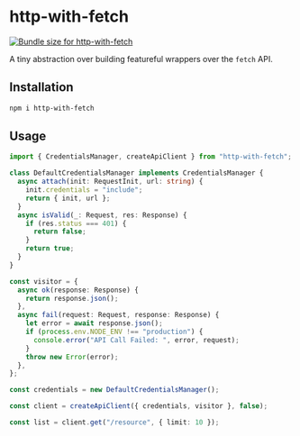 # http-with-fetch
<a href="https://pkg-size.dev/http-with-fetch"><img src="https://pkg-size.dev/badge/bundle/1283" title="Bundle size for http-with-fetch"></a>

A tiny abstraction over building featureful wrappers over the `fetch` API.

## Installation

```sh
npm i http-with-fetch
```

## Usage

```ts
import { CredentialsManager, createApiClient } from "http-with-fetch";

class DefaultCredentialsManager implements CredentialsManager {
  async attach(init: RequestInit, url: string) {
    init.credentials = "include";
    return { init, url };
  }
  async isValid(_: Request, res: Response) {
    if (res.status === 401) {
      return false;
    }
    return true;
  }
}

const visitor = {
  async ok(response: Response) {
    return response.json();
  },
  async fail(request: Request, response: Response) {
    let error = await response.json();
    if (process.env.NODE_ENV !== "production") {
      console.error("API Call Failed: ", error, request);
    }
    throw new Error(error);
  },
};

const credentials = new DefaultCredentialsManager();

const client = createApiClient({ credentials, visitor }, false);

const list = client.get("/resource", { limit: 10 });
```
